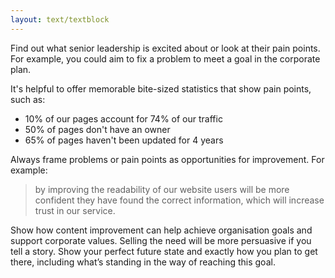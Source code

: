 ```yaml
---
layout: text/textblock
---
```


Find out what senior leadership is excited about or look at their pain points. For example, you could aim to fix a problem to meet a goal in the corporate plan. 

It's helpful to offer memorable bite-sized statistics that show pain points, such as:
- 10% of our pages account for 74% of our traffic
- 50% of pages don't have an owner
- 65% of pages haven't been updated for 4 years

Always frame problems or pain points as opportunities for improvement. For example:
>by improving the readability of our website users will be more confident they have found the correct information, which will increase trust in our service.

Show how content improvement can help achieve organisation goals and support corporate values.
Selling the need will be more persuasive if you tell a story. Show your perfect future state and exactly how you plan to get there, including what’s standing in the way of reaching this goal.

